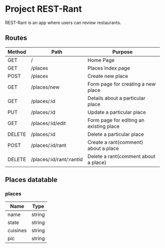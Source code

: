 # Project REST-Rant

REST-Rant is an app where users can review restaurants.


## Routes

| Method | Path | Purpose |
|--------|------|---------|
|  GET   |  /   | Home Page |
|  GET   | /places | Places Index page |
|  POST  | /places | Create new place  |
|  GET   | /places/new | Form page for creating a new place |
|  GET   | /places/:id | Details about a particular place   |
|  PUT   | /places/:id | Update a particular place |
|  GET   | /places/:id/edit  | Form page for editing an existing place |
| DELETE | /places/:id | Delete a particular place |
|  POST  | /places/:id/rant  | Create a rant(comment) about a place    |
| DELETE | /places/:id/rant/:rantId | Delete a rant(comment about a place) |

## Places datatable

### places
| Name | Type |
|------|------|
| name | string |
| state | string |
| cuisines | string |
| pic | string |